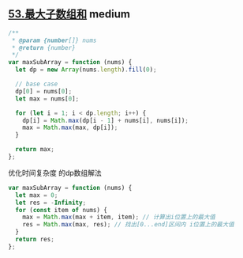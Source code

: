 ## [53.最大子数组和](https://leetcode.cn/problems/maximum-subarray/) <Badge type="warning">medium</Badge>


```js
/**
 * @param {number[]} nums
 * @return {number}
 */
var maxSubArray = function (nums) {
  let dp = new Array(nums.length).fill(0);

  // base case
  dp[0] = nums[0];
  let max = nums[0];

  for (let i = 1; i < dp.length; i++) {
    dp[i] = Math.max(dp[i - 1] + nums[i], nums[i]);
    max = Math.max(max, dp[i]);
  }

  return max;
};

```

优化时间复杂度 的dp数组解法

```js
var maxSubArray = function (nums) {
  let max = 0;
  let res = -Infinity;
  for (const item of nums) {
    max = Math.max(max + item, item); // 计算出i位置上的最大值
    res = Math.max(max, res); // 找出[0...end]区间内 i位置上的最大值
  }
  return res;
};
```
